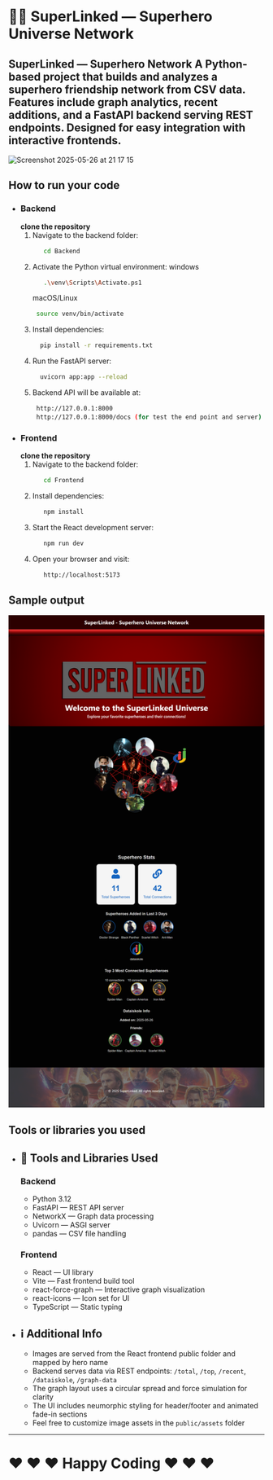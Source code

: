 # 🦸‍♂️ SuperLinked — Superhero Universe Network

SuperLinked — Superhero Network A Python-based project that builds and analyzes a superhero friendship network from CSV data. Features include graph analytics, recent additions, and a FastAPI backend serving REST endpoints. Designed for easy integration with interactive frontends.
---

<img width="426" alt="Screenshot 2025-05-26 at 21 17 15" src="https://github.com/user-attachments/assets/710e270f-2b58-4a66-a1f7-811e5f5b5a86" />


## How to run your code
  -    ### Backend
         **clone the repository**
          1. Navigate to the backend folder:
               ```bash
                  cd Backend
               ```
          2. Activate the Python virtual environment:
             windows
               ```bash
                  .\venv\Scripts\Activate.ps1
               ```
               macOS/Linux 
                ```bash
                 source venv/bin/activate
               ```
          3. Install dependencies:
               ```bash
                 pip install -r requirements.txt
               ```
          4. Run the FastAPI server:
               ```bash
                 uvicorn app:app --reload
               ```
          5. Backend API will be available at:
               ```bash
                http://127.0.0.1:8000
                http://127.0.0.1:8000/docs (for test the end point and server)
               ```
  -    ### Frontend
         **clone the repository**
          1. Navigate to the backend folder:
               ```bash
                  cd Frontend
               ```
          2. Install dependencies:
               ```bash
                  npm install
               ```
          3. Start the React development server:
               ```bash
                  npm run dev
               ```
          5. Open your browser and visit:
               ```bash
                  http://localhost:5173
               ```
## Sample output
![Sample Screenshot](output.png)

## Tools or libraries you used
  - ## 🧰 Tools and Libraries Used

      ### Backend
      - Python 3.12  
      - FastAPI — REST API server  
      - NetworkX — Graph data processing  
      - Uvicorn — ASGI server  
      - pandas — CSV file handling  
      
      ### Frontend
      - React — UI library  
      - Vite — Fast frontend build tool  
      - react-force-graph — Interactive graph visualization  
      - react-icons — Icon set for UI  
      - TypeScript — Static typing  

  - ## ℹ️ Additional Info

      - Images are served from the React frontend public folder and mapped by hero name  
      - Backend serves data via REST endpoints: `/total`, `/top`, `/recent`, `/dataiskole`, `/graph-data`  
      - The graph layout uses a circular spread and force simulation for clarity  
      - The UI includes neumorphic styling for header/footer and animated fade-in sections  
      - Feel free to customize image assets in the `public/assets` folder  

 
----------

#  ❤️  ❤️  ❤️ Happy Coding ❤️  ❤️  ❤️


